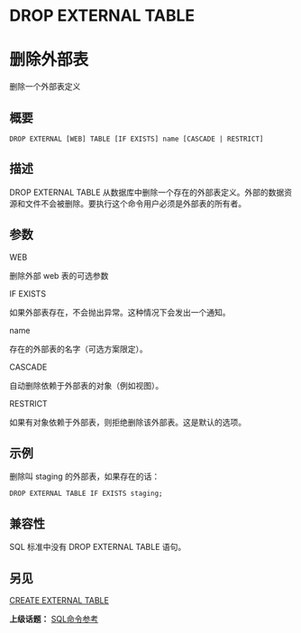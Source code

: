 # DROP EXTERNAL TABLE

# 删除外部表

删除一个外部表定义

## 概要

```
DROP EXTERNAL [WEB] TABLE [IF EXISTS] name [CASCADE | RESTRICT]
```

## 描述

DROP EXTERNAL TABLE 从数据库中删除一个存在的外部表定义。外部的数据资源和文件不会被删除。要执行这个命令用户必须是外部表的所有者。

## 参数

WEB

删除外部 web 表的可选参数

IF EXISTS

如果外部表存在，不会抛出异常。这种情况下会发出一个通知。

name

存在的外部表的名字（可选方案限定）。

CASCADE

自动删除依赖于外部表的对象（例如视图）。

RESTRICT

如果有对象依赖于外部表，则拒绝删除该外部表。这是默认的选项。

## 示例

删除叫 staging 的外部表，如果存在的话：

```
DROP EXTERNAL TABLE IF EXISTS staging;
```

## 兼容性

SQL 标准中没有 DROP EXTERNAL TABLE 语句。

## 另见

[CREATE EXTERNAL TABLE](./create-external-table.md)

**上级话题：** [SQL命令参考](./README.md)

